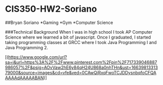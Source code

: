 # CIS350-HW2-Soriano

##Bryan Soriano
*Gaming
*Gym
*Computer Science

###Technical Background
When I was in high school I took AP Computer Science where we learned a bit of javascript. Once I graduated, I started taking programming classes at GRCC where I took Java Programming I and Java Programming 2.

[(https://www.google.com/url?sa=i&url=https%3A%2F%2Fwww.pinterest.com%2Fpin%2F717339046887986057%2F&psig=AOvVaw2hE6y84qH24U868a0nhTHn&ust=1663981331379000&source=images&cd=vfe&ved=0CAwQjRxqFwoTCJDDysnbqfoCFQAAAAAdAAAAABAN)]

